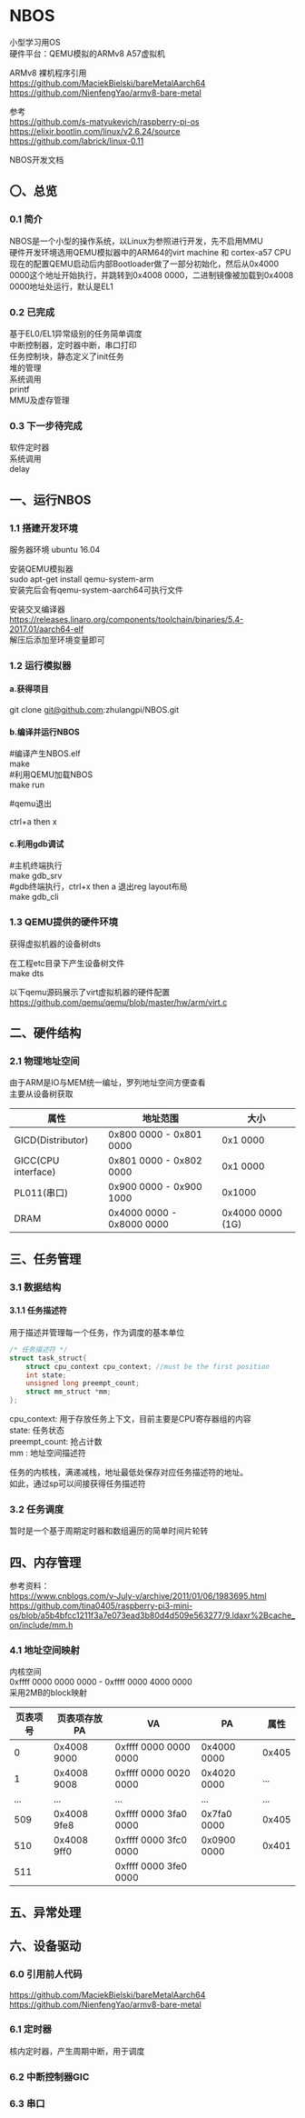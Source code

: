 # NBOS
小型学习用OS  
硬件平台：QEMU模拟的ARMv8 A57虚拟机  

ARMv8 裸机程序引用  
https://github.com/MaciekBielski/bareMetalAarch64  
https://github.com/NienfengYao/armv8-bare-metal  

参考  
https://github.com/s-matyukevich/raspberry-pi-os  
https://elixir.bootlin.com/linux/v2.6.24/source  
https://github.com/labrick/linux-0.11  


NBOS开发文档  
## 〇、总览
### 0.1 简介
NBOS是一个小型的操作系统，以Linux为参照进行开发，先不启用MMU  
硬件开发环境选用QEMU模拟器中的ARM64的virt machine 和 cortex-a57 CPU  
现在的配置QEMU启动后内部Bootloader做了一部分初始化，然后从0x4000 0000这个地址开始执行，并跳转到0x4008 0000，二进制镜像被加载到0x4008 0000地址处运行，默认是EL1  
### 0.2 已完成
基于EL0/EL1异常级别的任务简单调度  
中断控制器，定时器中断，串口打印  
任务控制块，静态定义了init任务  
堆的管理  
系统调用  
printf  
MMU及虚存管理  
### 0.3 下一步待完成
软件定时器  
系统调用  
delay  
## 一、运行NBOS
### 1.1 搭建开发环境

服务器环境 ubuntu 16.04  

安装QEMU模拟器  
sudo apt-get install qemu-system-arm  
安装完后会有qemu-system-aarch64可执行文件  

安装交叉编译器  
https://releases.linaro.org/components/toolchain/binaries/5.4-2017.01/aarch64-elf  
解压后添加至环境变量即可  

### 1.2 运行模拟器

#### a.获得项目  
git clone git@github.com:zhulangpi/NBOS.git  

#### b.编译并运行NBOS  

#编译产生NBOS.elf  
make  
#利用QEMU加载NBOS  
make run  

#qemu退出  

ctrl+a then x  

#### c.利用gdb调试  

#主机终端执行  
make gdb_srv  
#gdb终端执行，ctrl+x then a 退出reg layout布局  
make gdb_cli  

### 1.3 QEMU提供的硬件环境

获得虚拟机器的设备树dts  

在工程etc目录下产生设备树文件  
make dts  

以下qemu源码展示了virt虚拟机器的硬件配置  
https://github.com/qemu/qemu/blob/master/hw/arm/virt.c  


## 二、硬件结构
### 2.1 物理地址空间
由于ARM是IO与MEM统一编址，罗列地址空间方便查看  
主要从设备树获取  

|         属性        |          地址范围         |       大小       |
|---------------------|---------------------------|------------------|
| GICD(Distributor)   |  0x800 0000 - 0x801 0000  |     0x1 0000     |
| GICC(CPU interface) |  0x801 0000 - 0x802 0000  |     0x1 0000     |
|     PL011(串口)     |  0x900 0000 - 0x900 1000  |      0x1000      |
|         DRAM        | 0x4000 0000 - 0x8000 0000 | 0x4000 0000 (1G) |


## 三、任务管理
### 3.1 数据结构
#### 3.1.1 任务描述符

用于描述并管理每一个任务，作为调度的基本单位  
```c
/* 任务描述符 */  
struct task_struct{
    struct cpu_context cpu_context; //must be the first position
    int state;
    unsigned long preempt_count;
    struct mm_struct *mm;
};
```
cpu_context:   用于存放任务上下文，目前主要是CPU寄存器组的内容  
state:         任务状态  
preempt_count: 抢占计数  
mm           : 地址空间描述符  

任务的内核栈，满递减栈，地址最低处保存对应任务描述符的地址。  
如此，通过sp可以间接获得任务描述符  
### 3.2 任务调度
暂时是一个基于周期定时器和数组遍历的简单时间片轮转  

## 四、内存管理
参考资料：  
https://www.cnblogs.com/v-July-v/archive/2011/01/06/1983695.html  
https://github.com/tina0405/raspberry-pi3-mini-os/blob/a5b4bfcc1211f3a7e073ead3b80d4d509e563277/9.ldaxr%2Bcache_on/include/mm.h  

### 4.1 地址空间映射
内核空间  
0xffff 0000 0000 0000 - 0xffff 0000 4000 0000  
采用2MB的block映射  

| 页表项号 | 页表项存放PA |            VA         |      PA     | 属性  |
|----------|--------------|-----------------------|-------------|-------|
|     0    | 0x4008 9000  | 0xffff 0000 0000 0000 | 0x4000 0000 | 0x405 |
|     1    | 0x4008 9008  | 0xffff 0000 0020 0000 | 0x4020 0000 |  ...  |
|    ...   |      ...     |           ...         |      ...    |  ...  |
|    509   | 0x4008 9fe8  | 0xffff 0000 3fa0 0000 | 0x7fa0 0000 | 0x405 |
|    510   | 0x4008 9ff0  | 0xffff 0000 3fc0 0000 | 0x0900 0000 | 0x401 |
|    511   |              | 0xffff 0000 3fe0 0000 |             |       |


## 五、异常处理

## 六、设备驱动
### 6.0 引用前人代码
https://github.com/MaciekBielski/bareMetalAarch64  
https://github.com/NienfengYao/armv8-bare-metal  

### 6.1 定时器
核内定时器，产生周期中断，用于调度  
### 6.2 中断控制器GIC

### 6.3 串口




